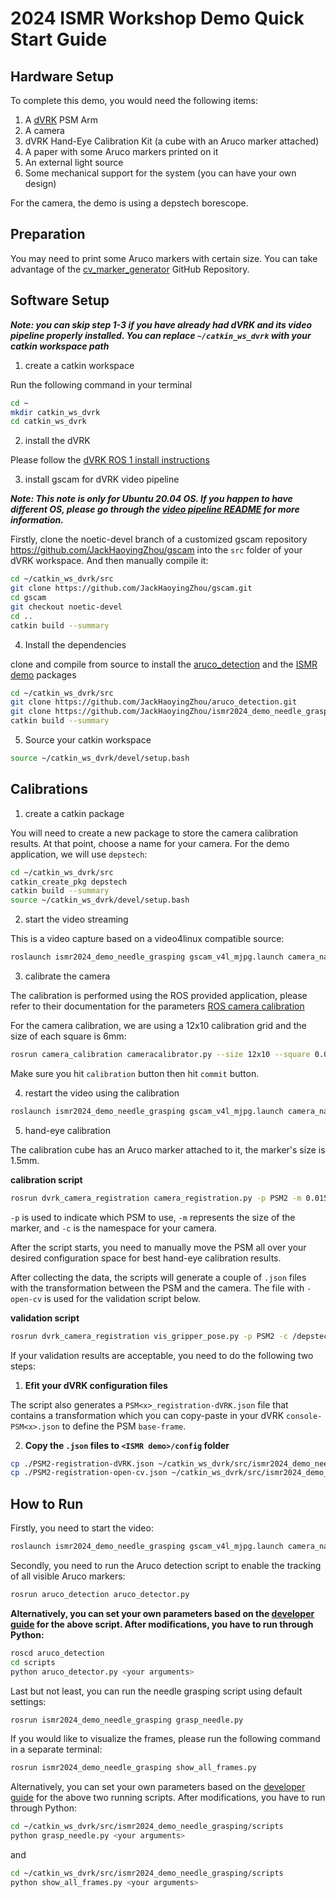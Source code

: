 # 2024 ISMR Workshop Demo Quick Start Guide

## Hardware Setup

To complete this demo, you would need the following items:

1. A [dVRK](https://research.intusurg.com/index.php/Main_Page) PSM Arm
2. A camera
3. dVRK Hand-Eye Calibration Kit (a cube with an Aruco marker attached)
4. A paper with some Aruco markers printed on it
5. An external light source
6. Some mechanical support for the system (you can have your own design)

For the camera, the demo is using a depstech borescope.

## Preparation

You may need to print some Aruco markers with certain size. You can take advantage of the [cv_marker_generator](https://github.com/JackHaoyingZhou/cv_marker_generator) 
GitHub Repository.

## Software Setup 

***Note: you can skip step 1-3 if you have already had dVRK and its video pipeline properly installed. You can replace 
`~/catkin_ws_dvrk` with your catkin workspace path***

1. create a catkin workspace

Run the following command in your terminal

```bash
cd ~
mkdir catkin_ws_dvrk
cd catkin_ws_dvrk
```

2. install the dVRK 

Please follow the [dVRK ROS 1 install instructions](https://github.com/jhu-dvrk/sawIntuitiveResearchKit/wiki/CatkinBuild)

3. install gscam for dVRK video pipeline

***Note: This note is only for Ubuntu 20.04 OS. If you happen to have different OS, please go through the 
[video pipeline README](https://github.com/jhu-dvrk/dvrk_video/blob/devel/README.md) for more information.***

Firstly, clone the noetic-devel branch of a customized gscam repository https://github.com/JackHaoyingZhou/gscam into the `src`
folder of your dVRK workspace. And then manually compile it:

```bash
cd ~/catkin_ws_dvrk/src
git clone https://github.com/JackHaoyingZhou/gscam.git
cd gscam
git checkout noetic-devel
cd ..
catkin build --summary
```

4. Install the dependencies

clone and compile from source to install the [aruco_detection](https://github.com/JackHaoyingZhou/aruco_detection) and 
the [ISMR demo](https://github.com/JackHaoyingZhou/ismr2024_demo_needle_grasping) packages

```bash
cd ~/catkin_ws_dvrk/src
git clone https://github.com/JackHaoyingZhou/aruco_detection.git
git clone https://github.com/JackHaoyingZhou/ismr2024_demo_needle_grasping.git
catkin build --summary
```

5. Source your catkin workspace

```bash
source ~/catkin_ws_dvrk/devel/setup.bash
```

## Calibrations

1. create a catkin package 

You will need to create a new package to store the camera calibration results. At that point, choose a name for your camera. 
For the demo application, we will use `depstech`:

```bash
cd ~/catkin_ws_dvrk/src
catkin_create_pkg depstech
catkin build --summary
source ~/catkin_ws_dvrk/devel/setup.bash
```

2. start the video streaming

This is a video capture based on a video4linux compatible source:

```bash
roslaunch ismr2024_demo_needle_grasping gscam_v4l_mjpg.launch camera_name:=depstech image_width:=1920 image_height:=1080
```

3. calibrate the camera

The calibration is performed using the ROS provided application, please refer to their documentation for the 
parameters [ROS camera calibration](https://wiki.ros.org/camera_calibration)

For the camera calibration, we are using a 12x10 calibration grid and the size of each square is 6mm:

```bash
rosrun camera_calibration cameracalibrator.py --size 12x10 --square 0.006 image:=/depstech/image_raw camera:=/depstech
```

Make sure you hit `calibration` button then hit `commit` button.

4. restart the video using the calibration

```bash
roslaunch ismr2024_demo_needle_grasping gscam_v4l_mjpg.launch camera_name:=depstech image_width:=1920 image_height:=1080 mono_proc:=True
```

5. hand-eye calibration

The calibration cube has an Aruco marker attached to it, the marker's size is 1.5mm.

**calibration script**

```bash
rosrun dvrk_camera_registration camera_registration.py -p PSM2 -m 0.015 -c /depstech
```

`-p` is used to indicate which PSM to use, `-m` represents the size of the marker, and `-c` is the namespace for your camera.

After the script starts, you need to manually move the PSM all over your desired configuration space for best hand-eye 
calibration results.

After collecting the data, the scripts will generate a couple of `.json` files with the transformation between the PSM 
and the camera. The file with `-open-cv` is used for the validation script below.

**validation script**

```bash
rosrun dvrk_camera_registration vis_gripper_pose.py -p PSM2 -c /depstech -H PSM2-registration-open-cv.json
```

If your validation results are acceptable, you need to do the following two steps:

1. **Efit your dVRK configuration files**

The script also generates a `PSM<x>_registration-dVRK.json` file that contains a transformation which you can copy-paste 
in your dVRK `console-PSM<x>.json` to define the PSM `base-frame`.

2. **Copy the `.json` files to `<ISMR demo>/config` folder**

```bash
cp ./PSM2-registration-dVRK.json ~/catkin_ws_dvrk/src/ismr2024_demo_needle_grasping/config/
cp ./PSM2-registration-open-cv.json ~/catkin_ws_dvrk/src/ismr2024_demo_needle_grasping/config/
```

## How to Run

Firstly, you need to start the video:

```bash
roslaunch ismr2024_demo_needle_grasping gscam_v4l_mjpg.launch camera_name:=depstech image_width:=1920 image_height:=1080 mono_proc:=True
```

Secondly, you need to run the Aruco detection script to enable the tracking of all visible Aruco markers:

```bash
rosrun aruco_detection aruco_detector.py
```

**Alternatively, you can set your own parameters based on the [developer guide](../docs/script_devel_guide.md) for the 
above script. After modifications, you have to run through Python:**

```bash
roscd aruco_detection
cd scripts
python aruco_detector.py <your arguments>
```

Last but not least, you can run the needle grasping script using default settings:

```bash
rosrun ismr2024_demo_needle_grasping grasp_needle.py
```

If you would like to visualize the frames, please run the following command in a separate terminal:

```bash
rosrun ismr2024_demo_needle_grasping show_all_frames.py
```

Alternatively, you can set your own parameters based on the [developer guide](../docs/script_devel_guide.md) for the 
above two running scripts. After modifications, you have to run through Python:

```bash
cd ~/catkin_ws_dvrk/src/ismr2024_demo_needle_grasping/scripts
python grasp_needle.py <your arguments>
```

and 

```bash
cd ~/catkin_ws_dvrk/src/ismr2024_demo_needle_grasping/scripts
python show_all_frames.py <your arguments>
```